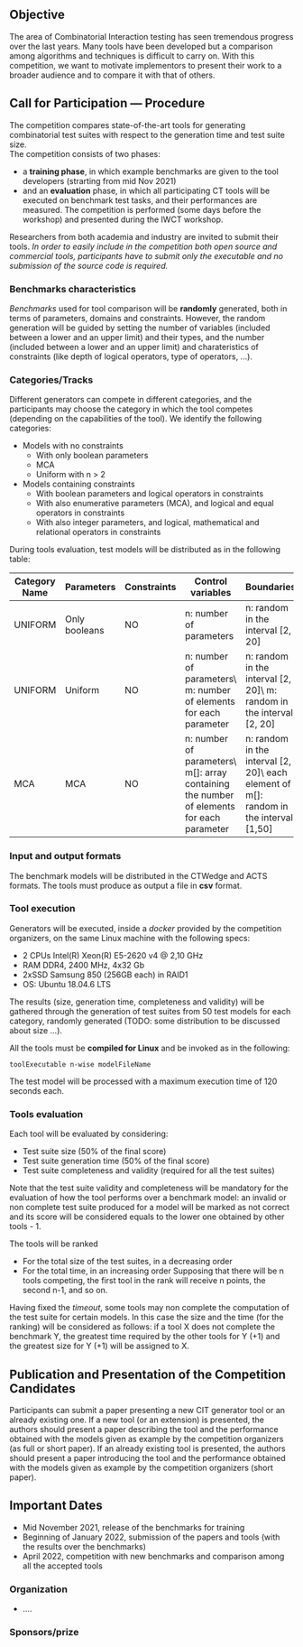 ## Objective

The area of Combinatorial Interaction testing has seen tremendous progress over the last years. Many tools have been developed but a comparison among algorithms and techniques is difficult to carry on. 
With this competition, we want to motivate implementors to present their work to a broader audience and to compare it with that of others.


## Call for Participation — Procedure

The competition compares state-of-the-art tools for generating combinatorial test suites with respect to the generation time and test suite size.  
The competition consists of two phases: 
- a **training phase**, in which example benchmarks are given to the tool developers (strarting from mid Nov 2021)
- and an **evaluation** phase, in which all participating CT tools will be executed on benchmark test tasks, and their performances are measured. The competition is performed (some days before the workshop) and presented during the IWCT workshop.

Researchers from both academia and industry are invited to submit their tools.
*In order to easily include in the competition both open source and commercial tools, participants have to submit only the executable and no submission of the source code is required.*

### Benchmarks characteristics

*Benchmarks* used for tool comparison will be **randomly** generated, both in terms of parameters, domains and constraints.
However, the random generation will be guided by setting the number of variables (included between a lower and an upper limit) and their types, and the number (included between a lower and an upper limit) and charateristics of constraints (like depth of logical operators, type of operators, ...). 

### Categories/Tracks

Different generators can compete in different categories, and the participants may choose the category in which the tool competes (depending on the capabilities of the tool). We identify the following categories:

- Models with no constraints
  - With only boolean parameters
  - MCA
  - Uniform with n > 2
- Models containing constraints
  - With boolean parameters and logical operators in constraints
  - With also enumerative parameters (MCA), and logical and equal operators in constraints
  - With also integer parameters, and logical, mathematical and relational operators in constraints

During tools evaluation, test models will be distributed as in the following table:

| **Category Name** | **Parameters** | **Constraints** | **Control variables** | **Boundaries** | **# Tests** |
|-------------------|----------------|-----------------|-----------------------|----------------|-------------|
| UNIFORM | Only booleans | NO | n: number of parameters | n: random in the interval \[2, 20\] | 25 |
| UNIFORM | Uniform | NO | n: number of parameters\ m: number of elements for each parameter | n: random in the interval \[2, 20\]\ m: random in the interval \[2, 20] | 25 |
| MCA | MCA | NO | n: number of parameters\ m\[\]: array containing the number of elements for each parameter | n: random in the interval \[2, 20\]\ each element of m\[\]: random in the interval \[1,50\] |

### Input and output formats

The benchmark models will be distributed in the CTWedge and ACTS formats. The tools must produce as output a file in **csv** format.

### Tool execution

Generators will be executed, inside a *docker* provided by the competition organizers, on the same Linux machine with the following specs:
- 2 CPUs Intel(R) Xeon(R) E5-2620 v4 @ 2,10 GHz
- RAM DDR4, 2400 MHz, 4x32 Gb
- 2xSSD Samsung 850 (256GB each) in RAID1
- OS: Ubuntu 18.04.6 LTS

The results (size, generation time, completeness and validity) will be gathered through the generation of test suites from 50 test models for each category, randomly generated (TODO: some distribution to be discussed about size ...).

All the tools must be **compiled for Linux** and be invoked as in the following:
```
toolExecutable n-wise modelFileName
```

The test model will be processed with a maximum execution time of 120 seconds each. 

### Tools evaluation

Each tool will be evaluated by considering: 

- Test suite size (50% of the final score)
- Test suite generation time (50% of the final score)
- Test suite completeness and validity (required for all the test suites)

Note that the test suite validity and completeness will be mandatory for the evaluation of how the tool performs over a benchmark model: an invalid or non complete test suite produced for a model will be marked as not correct and its score will be considered equals to the lower one obtained by other tools - 1.

The tools will be ranked
- For the total size of the test suites, in a decreasing order
- For the total time, in an increasing order
Supposing that there will be n tools competing, the first tool in the rank will receive n points, the second n-1, and so on.

Having fixed the *timeout*, some tools may non complete the computation of the test suite for certain models. In this case the size and the time (for the ranking) will be considered as follows: if a tool X does not complete the benchmark Y, the greatest time required by the other tools for Y (+1) and the greatest size for Y (+1) will be assigned to X.

## Publication and Presentation of the Competition Candidates

Participants can submit a paper presenting a new CIT generator tool or an already existing one. 
If a new tool (or an extension) is presented, the authors should present a paper describing the tool and the performance obtained with the models given as example by the competition organizers (as full or short paper).
If an already existing tool is presented, the authors should present a paper introducing the tool and the performance obtained with the models given as example by the competition organizers (short paper).

## Important Dates
- Mid November 2021, release of the benchmarks for training 
- Beginning of January 2022, submission of the papers and tools (with the results over the benchmarks)
- April 2022, competition with new benchmarks and comparison among all the accepted tools

### Organization
- ....

### Sponsors/prize


